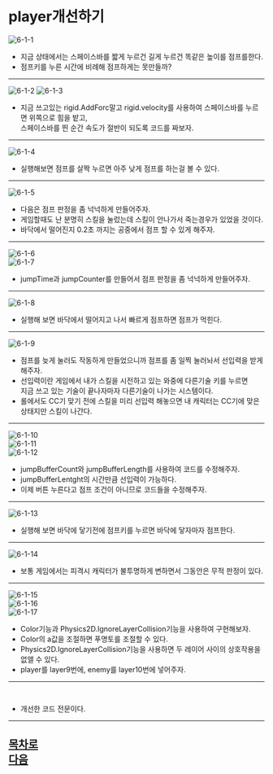 player개선하기  
=======================
![6-1-1](https://github.com/isp829/HU/blob/master/images/lecutre6/6-1/6-1-1.PNG)
* 지금 상태에서는 스페이스바를 짧게 누르건 길게 누르건 똑같은 높이를 점프를한다.  
* 점프키를 누른 시간에 비례해 점프하게는 못만들까?
--------------------------------------------------------
![6-1-2](https://github.com/isp829/HU/blob/master/images/lecutre6/6-1/6-1-2.PNG)
![6-1-3](https://github.com/isp829/HU/blob/master/images/lecutre6/6-1/6-1-3.PNG)
* 지금 쓰고있는 rigid.AddForc말고 rigid.velocity를 사용하여 스페이스바를 누르면 위쪽으로 힘을 밭고,  
스페이스바를 띈 순간 속도가 절반이 되도록 코드를 짜보자.  
--------------------------------------------------------
![6-1-4](https://github.com/isp829/HU/blob/master/images/lecutre6/6-1/6-1-4.PNG)
* 실행해보면 점프를 살짝 누르면 아주 낮게 점프를 하는걸 볼 수 있다.
--------------------------------------------------------
![6-1-5](https://github.com/isp829/HU/blob/master/images/lecutre6/6-1/6-1-5.PNG)
* 다음은 점프 판정을 좀 넉넉하게 만들어주자.  
* 게임할때도 난 분명히 스킬을 눌렀는데 스킬이 안나가서 죽는경우가 있었을 것이다.
* 바닥에서 떨어진지 0.2초 까지는 공중에서 점프 할 수 있게 해주자.   
--------------------------------------------------------
![6-1-6](https://github.com/isp829/HU/blob/master/images/lecutre6/6-1/6-1-6.PNG)  
![6-1-7](https://github.com/isp829/HU/blob/master/images/lecutre6/6-1/6-1-7.PNG)
* jumpTime과 jumpCounter를 만들어서 점프 판정을 좀 넉넉하게 만들어주자.   
--------------------------------------------------------
![6-1-8](https://github.com/isp829/HU/blob/master/images/lecutre6/6-1/6-1-8.PNG)
* 실행해 보면 바닥에서 떨어지고 나서 빠르게 점프하면 점프가 먹힌다.  
-----------------------   
![6-1-9](https://github.com/isp829/HU/blob/master/images/lecutre6/6-1/6-1-9.PNG)
* 점프를 늦게 눌러도 작동하게 만들었으니까 점프를 좀 일찍 눌러놔서 선입력을 받게 해주자.  
* 선입력이란 게임에서 내가 스킬을 시전하고 있는 와중에 다른기술 키를 누르면  
지금 쓰고 있는 기술이 끝나자마자 다른기술이 나가는 시스템이다.
* 롤에서도 CC기 맞기 전에 스킬을 미리 선입력 해놓으면 내 캐릭터는 CC기에 맞은 상태지만 스킬이 나간다.
-----------------------   
![6-1-10](https://github.com/isp829/HU/blob/master/images/lecutre6/6-1/6-1-10.PNG)  
![6-1-11](https://github.com/isp829/HU/blob/master/images/lecutre6/6-1/6-1-11.PNG)  
![6-1-12](https://github.com/isp829/HU/blob/master/images/lecutre6/6-1/6-1-12.PNG)  
* jumpBufferCount와 jumpBufferLength를 사용하여 코드를 수정해주자.  
* jumpBufferLentght의 시간만큼 선입력이 가능하다.  
* 이제 버튼 누른다고 점프 조건이 아니므로 코드들을 수정해주자.  
-----------------------   
![6-1-13](https://github.com/isp829/HU/blob/master/images/lecutre6/6-1/6-1-13.PNG)
* 실행해 보면 바닥에 닿기전에 점프키를 누르면 바닥에 닿자마자 점프한다.  
-----------------------   
![6-1-14](https://github.com/isp829/HU/blob/master/images/lecutre6/6-1/6-1-14.PNG)
* 보통 게임에서는 피격시 캐릭터가 불투명하게 변하면서 그동안은 무적 판정이 있다.
-----------------------   
![6-1-15](https://github.com/isp829/HU/blob/master/images/lecutre6/6-1/6-1-15.PNG)  
![6-1-16](https://github.com/isp829/HU/blob/master/images/lecutre6/6-1/6-1-16.PNG)  
![6-1-17](https://github.com/isp829/HU/blob/master/images/lecutre6/6-1/6-1-17.PNG)  
* Color기능과 Physics2D.IgnoreLayerCollision기능을 사용하여 구현해보자.
* Color의 a값을 조절하면 푸명토를 조절할 수 있다.  
* Physics2D.IgnoreLayerCollision기능을 사용하면 두 레이어 사이의 상호작용을 없앨 수 있다.  
* player를 layer9번에, enemy를 layer10번에 넣어주자.  
-----------------------   
```


```
* 개선한 코드 전문이다.
----------------------------
[목차로](https://github.com/isp829/HU/blob/master/README.md)  
[다음](https://github.com/isp829/HU/blob/master/lecture/lecture6-2.md)  
-----------------------------
    
